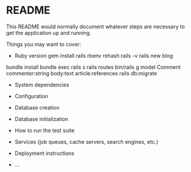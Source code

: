 # README

This README would normally document whatever steps are necessary to get the
application up and running.

Things you may want to cover:

* Ruby version
gem install rails
rbenv rehash
rails -v
rails new blog

bundle install
bundle exec rails s
rails routes
bin/rails g model Comment commenter:string body:text article:references
rails db:migrate


* System dependencies

* Configuration

* Database creation

* Database initialization

* How to run the test suite

* Services (job queues, cache servers, search engines, etc.)

* Deployment instructions

* ...
